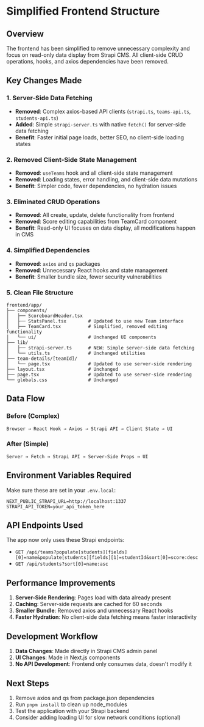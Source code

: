 # Simplified Frontend Structure

## Overview
The frontend has been simplified to remove unnecessary complexity and focus on read-only data display from Strapi CMS. All client-side CRUD operations, hooks, and axios dependencies have been removed.

## Key Changes Made

### 1. Server-Side Data Fetching
- **Removed**: Complex axios-based API clients (`strapi.ts`, `teams-api.ts`, `students-api.ts`)
- **Added**: Simple `strapi-server.ts` with native `fetch()` for server-side data fetching
- **Benefit**: Faster initial page loads, better SEO, no client-side loading states

### 2. Removed Client-Side State Management
- **Removed**: `useTeams` hook and all client-side state management
- **Removed**: Loading states, error handling, and client-side data mutations
- **Benefit**: Simpler code, fewer dependencies, no hydration issues

### 3. Eliminated CRUD Operations
- **Removed**: All create, update, delete functionality from frontend
- **Removed**: Score editing capabilities from TeamCard component
- **Benefit**: Read-only UI focuses on data display, all modifications happen in CMS

### 4. Simplified Dependencies
- **Removed**: `axios` and `qs` packages
- **Removed**: Unnecessary React hooks and state management
- **Benefit**: Smaller bundle size, fewer security vulnerabilities

### 5. Clean File Structure
```
frontend/app/
├── components/
│   ├── ScoreboardHeader.tsx
│   ├── StatsPanel.tsx        # Updated to use new Team interface
│   ├── TeamCard.tsx          # Simplified, removed editing functionality
│   └── ui/                   # Unchanged UI components
├── lib/
│   ├── strapi-server.ts      # NEW: Simple server-side data fetching
│   └── utils.ts              # Unchanged utilities
├── team-details/[teamId]/
│   └── page.tsx              # Updated to use server-side rendering
├── layout.tsx                # Unchanged
├── page.tsx                  # Updated to use server-side rendering
└── globals.css               # Unchanged
```

## Data Flow

### Before (Complex)
```
Browser → React Hook → Axios → Strapi API → Client State → UI
```

### After (Simple)
```
Server → Fetch → Strapi API → Server-Side Props → UI
```

## Environment Variables Required

Make sure these are set in your `.env.local`:
```
NEXT_PUBLIC_STRAPI_URL=http://localhost:1337
STRAPI_API_TOKEN=your_api_token_here
```

## API Endpoints Used

The app now only uses these Strapi endpoints:
- `GET /api/teams?populate[students][fields][0]=name&populate[students][fields][1]=studentId&sort[0]=score:desc`
- `GET /api/students?sort[0]=name:asc`

## Performance Improvements

1. **Server-Side Rendering**: Pages load with data already present
2. **Caching**: Server-side requests are cached for 60 seconds
3. **Smaller Bundle**: Removed axios and unnecessary React hooks
4. **Faster Hydration**: No client-side data fetching means faster interactivity

## Development Workflow

1. **Data Changes**: Made directly in Strapi CMS admin panel
2. **UI Changes**: Made in Next.js components
3. **No API Development**: Frontend only consumes data, doesn't modify it

## Next Steps

1. Remove axios and qs from package.json dependencies
2. Run `pnpm install` to clean up node_modules
3. Test the application with your Strapi backend
4. Consider adding loading UI for slow network conditions (optional)
